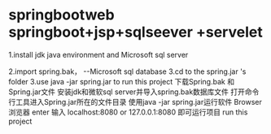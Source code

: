 # springbootweb springboot+jsp+sqlseever +servelet
1.install jdk java environment and Microsoft sql server 

2.import spring.bak， --Microsoft sql database 
3.cd to the spring.jar  's folder
3.use java -jar spring.jar to run this project
下载Spring.bak 和Spring.jar文件
安装jdk和微软sql server并导入spring.bak数据库文件
打开命令行工具进入Spring.jar所在的文件目录
使用java -jar spring.jar运行软件
Browser  浏览器 enter 输入 
localhost:8080 or 127.0.0.1:8080
即可运行项目
run this project

